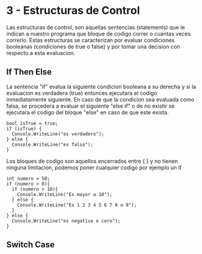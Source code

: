 # 3 - Estructuras de Control

Las estructuras de control, son aquellas sentencias (statements) que le indican a nuestro programa que bloque de codigo
correr o cuantas veces correrlo. Estas estructuras se caracterizan por evaluar condiciones booleanas (condiciones de
true o false) y por tomar una decision con respecto a esta evaluacion.

## If Then Else

La sentencia "if" evalua la siguiente condicion booleana a su derecha y si la evaluacion es verdadera (true) entonces
ejecutara el codigo inmediatamente siguiente. En caso de que la condicion sea evaluada como falsa, se procedera a 
evaluar el siguiente "else if" o de no existir se ejecutara el codigo del bloque "else" en caso de que este exista.

    bool isTrue = true;
    if (isTrue) {
      Console.WriteLine("es verdadero");
    } else {
      Console.WriteLine("es falso");
    }
    
Los bloques de codigo son aquellos encerrados entre { } y no tienen ninguna limitacion, podemos poner cualquier codigo
por ejemplo un if

    int numero = 50;
    if (numero > 0){
      if (numero > 10){
        Console.WriteLine("Es mayor a 10");
      } else {
        Console.WriteLine("Es 1 2 3 4 5 6 7 8 o 9");
      }
    } else {
      Console.WriteLine("es negativo o cero");
    } 

## Switch Case

